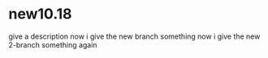 # new10.18
give a description
now i give the new branch something
now i give the new 2-branch something again
